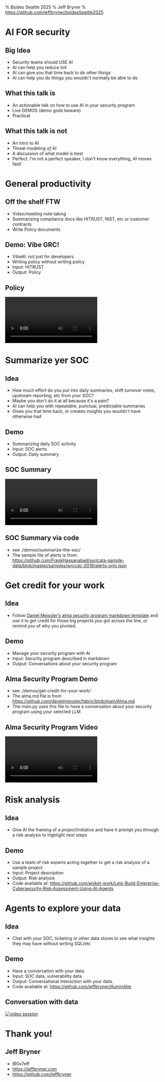 % Bsides Seattle 2025
% Jeff Bryner
% https://github.com/jeffbryner/bsidesSeattle2025

# AI FOR security

## Big Idea

- Security teams should USE AI
- AI can help you reduce toil
- AI can give you that time back to do other things
- AI can help you do things you wouldn't normally be able to do

## What this talk is
- An actionable talk on how to use AI in your security program
- Live DEMOS (demo gods beware)
- Practical

## What this talk is not
- An intro to AI
- Threat modeling *of AI*
- A discussion of what model is best
- Perfect. I'm not a perfect speaker, I don't know everything, AI moves fast!


# General productivity

## Off the shelf FTW

- Video/meeting note taking
- Summarizing compliance docs like HITRUST, NIST, etc or customer contracts
- Write Policy documents

## Demo: Vibe GRC!
- VibeAI: not just for developers
- Writing policy without writing policy
- Input: HITRUST
- Output: Policy

## Policy
 ![](./demos/HITRUST-policy-writing.mp4)

# Summarize yer SOC

## Idea 

- How much effort do you put into daily summaries, shift turnover notes, upstream reporting, etc from your SOC? 
- Maybe you don't do it at all because it's a pain? 
- AI can help you with repeatable, punctual, predictable summaries
- Gives you that time back, or creates insights you wouldn't have otherwise had

## Demo
- Summarizing daily SOC activity
- Input: SOC alerts
- Output: Daily summary

## SOC Summary
 ![](./demos/AlertSummary.mp4)

## SOC Summary via code
- see ./demos/summarize-the-soc/
- The sample file of alerts is from: https://github.com/FrankHassanabad/suricata-sample-data/blob/master/samples/wrccdc-2018/alerts-only.json

# Get credit for your work

## Idea

- Follow [Daniel Meissler’s](https://danielmiessler.com/blog/fabric-origin-story) [alma security program markdown template](https://github.com/danielmiessler/fabric/blob/main/Alma.md) and use it to get credit for those big projects you got across the line, or remind you of why you pivoted.

## Demo
- Manage your security program with AI
- Input: Security program described in markdown
- Output: Conversations about your security program

## Alma Security Program Demo
- see ./demos/get-credit-for-your-work/
- The alma.md file is from https://github.com/danielmiessler/fabric/blob/main/Alma.md
- The main.py uses this file to have a conversation about your security program using your selected LLM

## Alma Security Program Video
 ![](./demos/ProgramManagement.mp4)


# Risk analysis

## Idea

- Give AI the framing of a project/initiative and have it prompt you through a risk analysis to highlight next steps

## Demo
- Use a team of risk experts acting together to get a risk analysis of a sample project
- Input: Project description
- Output: Risk analysis
- Code available at: https://github.com/aniket-work/Lets-Build-Enterprise-Cybersecurity-Risk-Assessment-Using-AI-Agents

# Agents to explore your data

## Idea

- Chat with your SOC, ticketing or other data stores to see what insights they may have without writing SQL/etc

## Demo
- Have a conversation with your data.
- Input: SOC data, vulnerability data
- Output: Conversational interaction with your data.
- Code available at: https://github.com/jeffbryner/illuminAIte

## Conversation with data
[![video session](https://img.youtube.com/vi/KnX_4-sD7Hg/0.jpg)](https://www.youtube.com/watch?v=KnX_4-sD7Hg)





# Thank you!
## Jeff Bryner
- @0x7eff
- https://jeffbryner.com
- https://github.com/jeffbryner